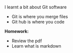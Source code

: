 I learnt a bit about Git software
- Git is where you merge files
- Git hub is where you code

**Homework:**
- Review the pdf
- Learn what is markdown

